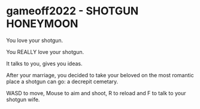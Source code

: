 # gameoff2022 - SHOTGUN HONEYMOON


You love your shotgun.

You REALLY love your shotgun.

It talks to you, gives you ideas.

After your marriage, you decided to take your beloved on the most romantic place a shotgun can go: a decrepit cemetary.

WASD to move, Mouse to aim and shoot, R to reload and F to talk to your shotgun wife.
